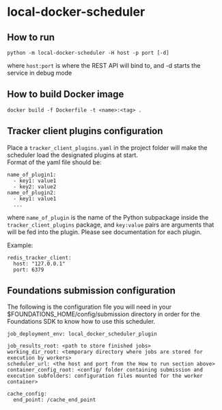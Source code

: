 # local-docker-scheduler

## How to run

`python -m local-docker-scheduler -H host -p port [-d]`

where `host:port` is where the REST API will bind to, and -d starts the service in debug mode

## How to build Docker image

`docker build -f Dockerfile -t <name>:<tag> .`

## Tracker client plugins configuration

Place a `tracker_client_plugins.yaml` in the project folder will make the scheduler load the designated plugins at start.  
Format of the yaml file should be:
```
name_of_plugin1:
  - key1: value1
  - key2: value2
name_of_plugin2:
  - key1: value1
  ...
```
where `name_of_plugin` is the name of the Python subpackage inside the `tracker_client_plugins` package, and `key:value` pairs are arguments that will be fed into the plugin. Please see documentation for each plugin.

Example:
```
redis_tracker_client:
  host: "127.0.0.1"
  port: 6379
```

## Foundations submission configuration

The following is the configuration file you will need in your $FOUNDATIONS_HOME/config/submission directory in order for the Foundations SDK to know how to use this scheduler.

```
job_deployment_env: local_docker_scheduler_plugin

job_results_root: <path to store finished jobs>
working_dir_root: <temporary directory where jobs are stored for execution by workers>
scheduler_url: <the host and port from the How to run section above>
container_config_root: <config/ folder containing submission and execution subfolders: configuration files mounted for the worker container>

cache_config:
  end_point: /cache_end_point
```
